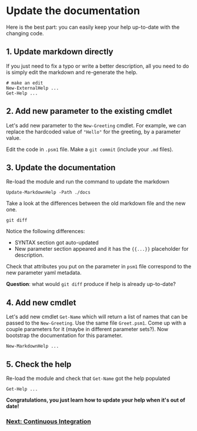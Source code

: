 # Update the documentation

Here is the best part: you can easily keep your help up-to-date with the changing code.

## 1. Update markdown directly

If you just need to fix a typo or write a better description,
all you need to do is simply edit the markdown and re-generate the help.


```
# make an edit
New-ExternalHelp ...
Get-Help ...
```

## 2. Add new parameter to the existing cmdlet

Let's add new parameter to the `New-Greeting` cmdlet.
For example, we can replace the hardcoded value of `"Hello"` for the greeting,
by a parameter value.

Edit the code in `.psm1` file.
Make a `git commit` (include your `.md` files).

## 3. Update the documentation

Re-load the module and run the command to update the markdown

```
Update-MarkdownHelp -Path ./docs
```

Take a look at the differences between the old markdown file and the new one.

```
git diff
```

Notice the following differences:
- SYNTAX section got auto-updated
- New parameter section appeared and it has the `{{...}}` placeholder for description.

Check that attributes you put on the parameter in `psm1` file correspond to the new parameter yaml metadata.

**Question**: what would `git diff` produce if help is already up-to-date?

## 4. Add new cmdlet

Let's add new cmdlet `Get-Name` which will return a list of names that can be passed to the `New-Greeting`.
Use the same file `Greet.psm1`.
Come up with a couple parameters for it (maybe in different parameter sets?).
Now bootstrap the documentation for this parameter.

```
New-MarkdownHelp ...
```

## 5. Check the help

Re-load the module and check that `Get-Name` got the help populated

```
Get-Help ...
```

**Congratulations, you just learn how to update your help when it's out of date!**

### [Next: Continuous Integration](04-CI.md)
